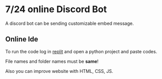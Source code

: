 # 7/24 online Discord Bot
A discord bot can be sending customizable embed message.
## Online Ide
To run the code log in [replit](https://replit.com/login?goto=%2F~) and open a python project and paste codes.

File names and folder names must be **same**!

Also you can improve website with HTML, CSS, JS.
